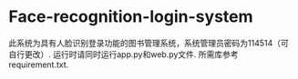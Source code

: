 # Face-recognition-login-system
此系统为具有人脸识别登录功能的图书管理系统，系统管理员密码为114514（可自行更改）.
运行时请同时运行app.py和web.py文件.
所需库参考requirement.txt.
